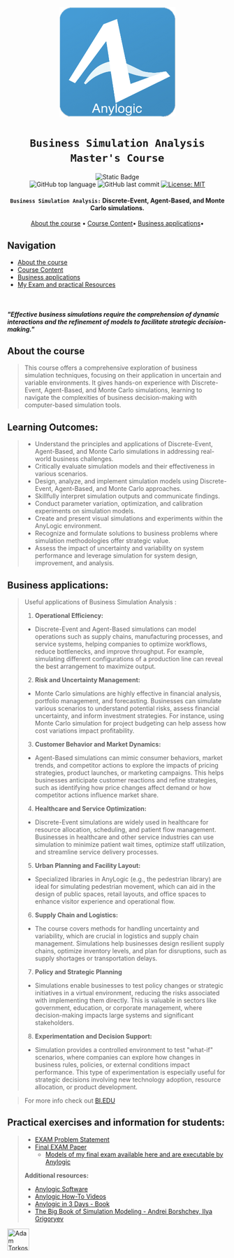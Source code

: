 <div align="center">

<a href="https://www.anylogic.com" target="_blank">
    <img src="./Anylogic_logo.png" alt="Anylogic" width="265" height="250"/>
</a>


# `Business Simulation Analysis Master's Course`

![Static Badge](https://img.shields.io/badge/mission-Optimize_business_decision--making-purple)
<br />
![GitHub top language](https://img.shields.io/github/languages/top/adamsky777/Business_Simulation_Analysis)
![GitHub last commit](https://img.shields.io/github/last-commit/adamsky777/Business_Simulation_Analysis)
[![License: MIT](https://img.shields.io/badge/License-MIT-green.svg)](https://opensource.org/licenses/MIT)

<p class="align center">
<h4><code>Business Simulation Analysis:</code> Discrete-Event, Agent-Based, and Monte Carlo simulations.</h4>
</p>

[About the course](#about-the-course) •
[Course Content](#learning-outcomes)•
[Business applications](#business-applications)•

</div>

## Navigation

- [About the course](#about-the-course)
- [Course Content](#learning-outcomes)
- [Business applications](#business-applications)
- [My Exam and practical Resources](#practical-exercises-and-information-for-students)


<br />

#### _"Effective business simulations require the comprehension of dynamic interactions and the refinement of models to facilitate strategic decision-making."_

## About the course

>This course offers a comprehensive exploration of business simulation techniques, focusing on their application in uncertain and variable environments. 
>It gives hands-on experience with Discrete-Event, Agent-Based, and Monte Carlo simulations, learning to navigate the complexities of business decision-making with computer-based simulation tools.

## Learning Outcomes:


> * Understand the principles and applications of Discrete-Event, Agent-Based, and Monte Carlo simulations in addressing real-world business challenges. 
> * Critically evaluate simulation models and their effectiveness in various scenarios. 
> * Design, analyze, and implement simulation models using Discrete-Event, Agent-Based, and Monte Carlo approaches. 
> * Skillfully interpret simulation outputs and communicate findings. 
> * Conduct parameter variation, optimization, and calibration experiments on simulation models. 
> * Create and present visual simulations and experiments within the AnyLogic environment.
> * Recognize and formulate solutions to business problems where simulation methodologies offer strategic value. 
> * Assess the impact of uncertainty and variability on system performance and leverage simulation for system design, improvement, and analysis.


## Business applications:
>
> Useful applications of Business Simulation Analysis :
> 1. **Operational Efficiency:** 
> * Discrete-Event and Agent-Based simulations can model operations such as supply chains, manufacturing processes, and service systems, helping companies to optimize workflows, reduce bottlenecks, and improve throughput. For example, simulating different configurations of a production line can reveal the best arrangement to maximize output. 
> 2. **Risk and Uncertainty Management:** 
> * Monte Carlo simulations are highly effective in financial analysis, portfolio management, and forecasting. Businesses can simulate various scenarios to understand potential risks, assess financial uncertainty, and inform investment strategies. For instance, using Monte Carlo simulation for project budgeting can help assess how cost variations impact profitability. 
> 3. **Customer Behavior and Market Dynamics:** 
> * Agent-Based simulations can mimic consumer behaviors, market trends, and competitor actions to explore the impacts of pricing strategies, product launches, or marketing campaigns. This helps businesses anticipate customer reactions and refine strategies, such as identifying how price changes affect demand or how competitor actions influence market share. 
> 4. **Healthcare and Service Optimization:** 
> * Discrete-Event simulations are widely used in healthcare for resource allocation, scheduling, and patient flow management. Businesses in healthcare and other service industries can use simulation to minimize patient wait times, optimize staff utilization, and streamline service delivery processes. 
> 5. **Urban Planning and Facility Layout:**
> * Specialized libraries in AnyLogic (e.g., the pedestrian library) are ideal for simulating pedestrian movement, which can aid in the design of public spaces, retail layouts, and office spaces to enhance visitor experience and operational flow.
> 6. **Supply Chain and Logistics:** 
> * The course covers methods for handling uncertainty and variability, which are crucial in logistics and supply chain management. Simulations help businesses design resilient supply chains, optimize inventory levels, and plan for disruptions, such as supply shortages or transportation delays. 
> 7. **Policy and Strategic Planning**
> * Simulations enable businesses to test policy changes or strategic initiatives in a virtual environment, reducing the risks associated with implementing them directly. This is valuable in sectors like government, education, or corporate management, where decision-making impacts large systems and significant stakeholders. 
> 8. **Experimentation and Decision Support:**
> * Simulation provides a controlled environment to test "what-if" scenarios, where companies can explore how changes in business rules, policies, or external conditions impact performance. This type of experimentation is especially useful for strategic decisions involving new technology adoption, resource allocation, or product development.
> 

> 
> For more info check out [BI.EDU](https://programmeinfo.bi.no/en/course/GRA-4138/2025-spring)


## Practical exercises and information for students:
> * [EXAM Problem Statement](https://github.com/adamsky777/Business_Simulation_Analysis/blob/main/EXAM/GRA4138_TermPaper.pdf)
> * [Final EXAM Paper](https://github.com/adamsky777/Business_Simulation_Analysis/blob/main/EXAM/Business%20Simulation%20EXAM_2023_Spring.pdf)
>   * [Models of my final exam available here and are executable by Anylogic](https://github.com/adamsky777/Business_Simulation_Analysis/blob/main/EXAM/QueenVicRestaurant2.alp)
> 
> **Additional resources:**
> * [Anylogic Software](https://www.anylogic.com)
> * [Anylogic How-To Videos](https://www.youtube.com/watch?v=ukffVv4phwg&list=PLUJJN9tmVTj1czFMt9IKi6wge9GnmMTN3)
> * [Anylogic in 3 Days - Book](https://www.anylogic.com/upload/al-in-3-days/anylogic-in-3-days.pdf)
> * [The Big Book of Simulation Modeling - Andrei Borshchev, Ilya Grigoryev](https://www.anylogic.de/resources/books/big-book-of-simulation-modeling/)


<a href="https://github.com/adamsky777"><img height="50" src="https://avatars.githubusercontent.com/u/73426467?s=400&u=9c2283f010f179f17aaa58a0b9fbc68efd8014fd&v=4" title="Adam Torkos" width="50"/></a>

